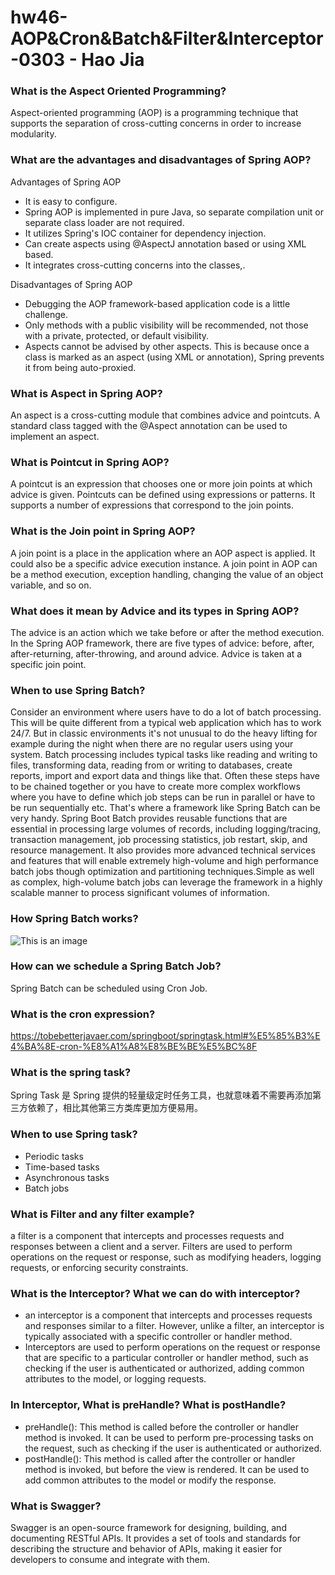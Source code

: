 # hw46-AOP&Cron&Batch&Filter&Interceptor-0303 - Hao Jia

### What is the Aspect Oriented Programming?
Aspect-oriented programming (AOP) is a programming technique that supports the separation of cross-cutting concerns in order to increase modularity.

### What are the advantages and disadvantages of Spring AOP?
Advantages of Spring AOP
+ It is easy to configure.
+ Spring AOP is implemented in pure Java, so separate compilation unit or separate class loader are not required.
+ It utilizes Spring's IOC container for dependency injection.
+ Can create aspects using @AspectJ annotation based or using XML based.
+ It integrates cross-cutting concerns into the classes,.

Disadvantages of Spring AOP
+ Debugging the AOP framework-based application code is a little challenge.
+ Only methods with a public visibility will be recommended, not those with a private, protected, or default visibility.
+ Aspects cannot be advised by other aspects. This is because once a class is marked as an aspect (using XML or annotation), Spring prevents it from being auto-proxied.

### What is Aspect in Spring AOP?
An aspect is a cross-cutting module that combines advice and pointcuts. A standard class tagged with the @Aspect annotation can be used to implement an aspect.

### What is Pointcut in Spring AOP?
A pointcut is an expression that chooses one or more join points at which advice is given. Pointcuts can be defined using expressions or patterns. It supports a number of expressions that correspond to the join points.

### What is the Join point in Spring AOP?
A join point is a place in the application where an AOP aspect is applied. It could also be a specific advice execution instance. A join point in AOP can be a method execution, exception handling, changing the value of an object variable, and so on.

### What does it mean by Advice and its types in Spring AOP?
The advice is an action which we take before or after the method execution. In the Spring AOP framework, there are five types of advice: before, after, after-returning, after-throwing, and around advice. Advice is taken at a specific join point.

### When to use Spring Batch?
Consider an environment where users have to do a lot of batch processing. This will be quite different from a typical web application which has to work 24/7. But in classic environments it's not unusual to do the heavy lifting for example during the night when there are no regular users using your system. Batch processing includes typical tasks like reading and writing to files, transforming data, reading from or writing to databases, create reports, import and export data and things like that. Often these steps have to be chained together or you have to create more complex workflows where you have to define which job steps can be run in parallel or have to be run sequentially etc. That's where a framework like Spring Batch can be very handy. Spring Boot Batch provides reusable functions that are essential in processing large volumes of records, including logging/tracing, transaction management, job processing statistics, job restart, skip, and resource management. It also provides more advanced technical services and features that will enable extremely high-volume and high performance batch jobs though optimization and partitioning techniques.Simple as well as complex, high-volume batch jobs can leverage the framework in a highly scalable manner to process significant volumes of information.

### How Spring Batch works?
![This is an image](https://www.javainuse.com/boot13_1.jpg)

### How can we schedule a Spring Batch Job?
Spring Batch can be scheduled using Cron Job.

### What is the cron expression?
https://tobebetterjavaer.com/springboot/springtask.html#%E5%85%B3%E4%BA%8E-cron-%E8%A1%A8%E8%BE%BE%E5%BC%8F

### What is the spring task?
Spring Task 是 Spring 提供的轻量级定时任务工具，也就意味着不需要再添加第三方依赖了，相比其他第三方类库更加方便易用。



### When to use Spring task?
+ Periodic tasks
+ Time-based tasks
+ Asynchronous tasks
+ Batch jobs
### What is Filter and any filter example?
a filter is a component that intercepts and processes requests and responses between a client and a server. Filters are used to perform operations on the request or response, such as modifying headers, logging requests, or enforcing security constraints.

### What is the Interceptor? What we can do with interceptor?
+ an interceptor is a component that intercepts and processes requests and responses similar to a filter. However, unlike a filter, an interceptor is typically associated with a specific controller or handler method.
+ Interceptors are used to perform operations on the request or response that are specific to a particular controller or handler method, such as checking if the user is authenticated or authorized, adding common attributes to the model, or logging requests.

### In Interceptor, What is preHandle? What is postHandle?
+ preHandle(): This method is called before the controller or handler method is invoked. It can be used to perform pre-processing tasks on the request, such as checking if the user is authenticated or authorized.
+ postHandle(): This method is called after the controller or handler method is invoked, but before the view is rendered. It can be used to add common attributes to the model or modify the response.

### What is Swagger?
Swagger is an open-source framework for designing, building, and documenting RESTful APIs. It provides a set of tools and standards for describing the structure and behavior of APIs, making it easier for developers to consume and integrate with them.